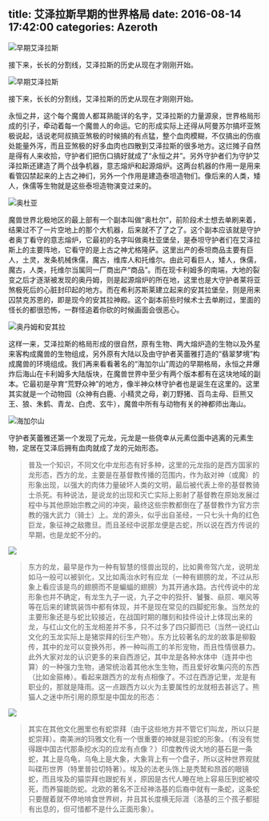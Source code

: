 title: 艾泽拉斯早期的世界格局
date: 2016-08-14 17:42:00
categories: Azeroth
-----------


![早期艾泽拉斯](http://upload-images.jianshu.io/upload_images/1429775-c03ca937f2e8ad28.jpg?imageMogr2/auto-orient/strip%7CimageView2/2/w/1240)

接下来，长长的分割线，艾泽拉斯的历史从现在才刚刚开始。

<!-- more -->


![早期艾泽拉斯](http://upload-images.jianshu.io/upload_images/1429775-c03ca937f2e8ad28.jpg?imageMogr2/auto-orient/strip%7CimageView2/2/w/1240)

接下来，长长的分割线，艾泽拉斯的历史从现在才刚刚开始。

永恒之井，这个每个魔兽人都耳熟能详的名字，艾泽拉斯的力量源泉，世界格局形成的引子，牵动着每一个魔兽人的命运。它的形成实际上还得从阿曼苏尔搞坏亚煞极说起，话说老阿叔搞亚煞极的时候搞的有点猛，整个血肉模糊，不仅搞出的伤痕处能量外泻，而且亚煞极的好多血肉也四散到艾泽拉斯的很多地方。这烂摊子自然是得有人来收拾，守护者们把伤口搞好就成了“永恒之井”。另外守护者们为守护艾泽拉斯还建造了两个战争机器，意志熔炉和起源熔炉。这两台机器的作用一是用来看管囚禁起来的上古之神们，另外一个作用是建造泰坦造物们。像后来的人类，矮人，侏儒等生物就是这些泰坦造物演变过来的。

![奥杜亚](http://upload-images.jianshu.io/upload_images/1429775-9c8d78c44dccc1cf.jpg?imageMogr2/auto-orient/strip%7CimageView2/2/w/1240)

魔兽世界北极地区的最上部有一个副本叫做“奥杜尔”，前阶段术士想去单刷来着，结果过不了一片空地上的那个大机器，后来就不了了之了。这个副本应该就是守护者奥丁看守的意志熔炉，它最初的名字叫做奥杜亚堡垒，是泰坦守护者们在艾泽拉斯上的主要阵地，它看守的是上古之神尤格隆萨。这里出产的泰坦商品主要有巨人，土灵，发条机械侏儒，魔古，维库人和托维尔。由此可看巨人，矮人，侏儒，魔古，人类，托维尔当属同一厂商出产“商品”。而在现卡利姆多的南端，大地的裂变之后才逐渐被发现的奥丹姆，则是起源熔炉的所在地，这里也是大守护者莱将亚煞极死后的心脏封印起的地方。而在希利苏斯莱建立起来的安其拉堡垒，则是用来囚禁克苏恩的，即是现今的安其拉神殿。这个副本前些时候术士去单刷过，里面的怪长的都很恐怖，一群怪追着你砍的时候画面会很恶心。

![奥丹姆和安其拉](http://upload-images.jianshu.io/upload_images/1429775-e14f06c60aee8276.jpg?imageMogr2/auto-orient/strip%7CimageView2/2/w/1240)

这样一来，艾泽拉斯的格局形成的很自然，原有生物、两大熔炉造的生物以及外星来客构成魔兽的生物组成，另外原有大陆以及由守护者芙蕾雅打造的“翡翠梦境”构成魔兽的环境组成。我们再来看看著名的“海加尔山”周边的早期格局，永恒之井爆炸后海山在卡利姆多大陆版块，在魔兽世界中至少有两个版本都有在这块地域的副本。它最初是孕育“荒野众神”的地方，像半神众林守护者也是诞生在这里的。这里其实就是一个动物园（众神有白鹿、小精灵之母，剃刀野猪、百鸟主母、巨熊又王、狼、朱鹤、青龙、白虎、玄牛），魔兽中所有与动物有关的神都师出海山。

![海加尔山﻿](http://upload-images.jianshu.io/upload_images/1429775-761ae17b1342352b.jpg?imageMogr2/auto-orient/strip%7CimageView2/2/w/1240)


守护者芙蕾雅还第一个发现了元龙，元龙是一些侥幸从元素位面中逃离的元素生物，定居在艾泽后拥有血肉就成了龙的元始形态。

>普及一个知识，不同文化中龙形态有好多种，这里的元龙指的是西方国家的龙形态，西方的龙，主要是在基督教传播的范围内，作为敌对神（或魔）的形象出现，以强大的肉体力量破坏人类的文明，最后被代表上帝的基督教骑士杀死。有种说法，是说龙的出现和灭亡实际上影射了基督教在原始发展过程中与其他原始宗教之间的冲突，最终这些宗教都倒在了基督教作为官方宗教的强大武力（骑士）上。龙的源头，似乎出自圣经，一只七头十角的红色巨龙，象征神之敌撒旦。而且圣经中说那龙便是古蛇，所以说在西方传说的早期，也是龙蛇不分的。

![](http://upload-images.jianshu.io/upload_images/1429775-d054e15e7c8bd109.jpg?imageMogr2/auto-orient/strip%7CimageView2/2/w/1240)

>东方的龙，最早是作为一种有智慧的怪兽出现的，比如黄帝驾六龙，说明龙如马一般可以被驯化，又比如禹治水时有应龙（一种有翅膀的龙，不过从形象上看应该是鸟的翅膀而不是蝙蝠的翅膀）为其开通水路。古代传说中的龙形象也并不确定，有龙生九子一说，九子之中的狴犴、饕餮、赑屃、嘲风等等在后来的建筑装饰中都有体现，并不是现在常见的四脚蛇形象。当然龙的主要形象还是与蛇比较接近，在战国时期的雕刻和挂件设计上体现出来的龙，与红山文化的玉龙相差并不多，只不过多了四只脚而已（当然一说红山文化的玉龙实际上是猪崇拜的衍生产物）。东方比较著名的龙的故事是柳毅传，其中的龙可以变换外形，养一种叫雨工的羊形宠物，而且性情很暴力。此外大家对龙的认识更多的来自西游记，其中龙是各种水体中（连井中也算）的一种强力生物，通常统治着其他水生生物，而且爱好收集闪亮的东西（比如金箍棒）。看起来跟西方的龙有点相像了。不过在西游记里，龙是有职业的，那就是降雨。这一点跟西方以火为主要属性的龙就相去甚远了。熊猫人之迷中所引用的原型是中国龙的形态：

![](http://upload-images.jianshu.io/upload_images/1429775-52457e9dc6657aff.jpg?imageMogr2/auto-orient/strip%7CimageView2/2/w/1240)

>其实在其他文化圈里也有蛇崇拜（由于这些地方并不管它们叫龙，所以只是蛇崇拜）。南美洲的玛雅文化有一个很重要的神就是羽蛇的形象。（有没有觉得跟中国古代那条挖水沟的应龙有点像？）印度教传说大地的基石是一条蛇，其上是乌龟，乌龟上是大象，大象背上有一个盘子，所以这种世界观就叫碟形世界（特里普拉切特著）。埃及的法老头饰上是秃鹫和昂首的眼镜蛇，而且埃及的猫崇拜也跟蛇有关，原因是古代人睡在地上容易压到蛇被咬死，而养猫能防蛇。北欧的著名不正经神洛基的后裔中就有一条蛇，这条蛇只要醒着就不停地啃食世界树，并且其长度横无际涯（洛基的三个孩子都挺有出息的，但可惜都不是什么正面形象）。